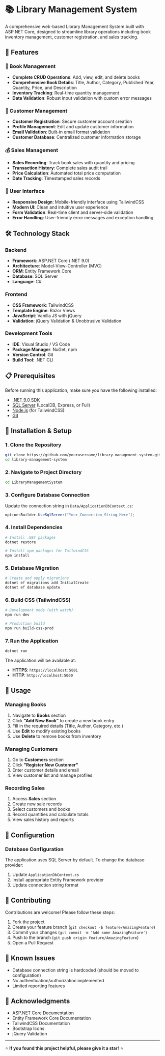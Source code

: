 # 📚 Library Management System

A comprehensive web-based Library Management System built with ASP.NET Core, designed to streamline library operations including book inventory management, customer registration, and sales tracking.

## 🌟 Features

### 📖 Book Management
- **Complete CRUD Operations**: Add, view, edit, and delete books
- **Comprehensive Book Details**: Title, Author, Category, Published Year, Quantity, Price, and Description
- **Inventory Tracking**: Real-time quantity management
- **Data Validation**: Robust input validation with custom error messages

### 👥 Customer Management
- **Customer Registration**: Secure customer account creation
- **Profile Management**: Edit and update customer information
- **Email Validation**: Built-in email format validation
- **Customer Database**: Centralized customer information storage

### 💰 Sales Management
- **Sales Recording**: Track book sales with quantity and pricing
- **Transaction History**: Complete sales audit trail
- **Price Calculation**: Automated total price computation
- **Date Tracking**: Timestamped sales records

### 🎨 User Interface
- **Responsive Design**: Mobile-friendly interface using TailwindCSS
- **Modern UI**: Clean and intuitive user experience
- **Form Validation**: Real-time client and server-side validation
- **Error Handling**: User-friendly error messages and exception handling

## 🛠️ Technology Stack

### Backend
- **Framework**: ASP.NET Core (.NET 9.0)
- **Architecture**: Model-View-Controller (MVC)
- **ORM**: Entity Framework Core
- **Database**: SQL Server
- **Language**: C#

### Frontend
- **CSS Framework**: TailwindCSS
- **Template Engine**: Razor Views
- **JavaScript**: Vanilla JS with jQuery
- **Validation**: jQuery Validation & Unobtrusive Validation

### Development Tools
- **IDE**: Visual Studio / VS Code
- **Package Manager**: NuGet, npm
- **Version Control**: Git
- **Build Tool**: .NET CLI

## 📋 Prerequisites

Before running this application, make sure you have the following installed:

- [.NET 9.0 SDK](https://dotnet.microsoft.com/download/dotnet/9.0)
- [SQL Server](https://www.microsoft.com/en-us/sql-server/sql-server-downloads) (LocalDB, Express, or Full)
- [Node.js](https://nodejs.org/) (for TailwindCSS)
- [Git](https://git-scm.com/)

## 🚀 Installation & Setup

### 1. Clone the Repository
```bash
git clone https://github.com/yourusername/library-management-system.git
cd library-management-system
```

### 2. Navigate to Project Directory
```bash
cd LibraryManagementSystem
```

### 3. Configure Database Connection
Update the connection string in `Data/ApplicationDbContext.cs`:
```csharp
optionsBuilder.UseSqlServer("Your_Connection_String_Here");
```

### 4. Install Dependencies
```bash
# Install .NET packages
dotnet restore

# Install npm packages for TailwindCSS
npm install
```

### 5. Database Migration
```bash
# Create and apply migrations
dotnet ef migrations add InitialCreate
dotnet ef database update
```

### 6. Build CSS (TailwindCSS)
```bash
# Development mode (with watch)
npm run dev

# Production build
npm run build-css-prod
```

### 7. Run the Application
```bash
dotnet run
```

The application will be available at:
- **HTTPS**: `https://localhost:5001`
- **HTTP**: `http://localhost:5000`

## 🎯 Usage

### Managing Books
1. Navigate to **Books** section
2. Click **"Add New Book"** to create a new book entry
3. Fill in the required details (Title, Author, Category, etc.)
4. Use **Edit** to modify existing books
5. Use **Delete** to remove books from inventory

### Managing Customers
1. Go to **Customers** section
2. Click **"Register New Customer"**
3. Enter customer details and email
4. View customer list and manage profiles

### Recording Sales
1. Access **Sales** section
2. Create new sale records
3. Select customers and books
4. Record quantities and calculate totals
5. View sales history and reports

## 🔧 Configuration

### Database Configuration
The application uses SQL Server by default. To change the database provider:

1. Update `ApplicationDbContext.cs`
2. Install appropriate Entity Framework provider
3. Update connection string format


## 🤝 Contributing

Contributions are welcome! Please follow these steps:

1. Fork the project
2. Create your feature branch (`git checkout -b feature/AmazingFeature`)
3. Commit your changes (`git commit -m 'Add some AmazingFeature'`)
4. Push to the branch (`git push origin feature/AmazingFeature`)
5. Open a Pull Request


## 🐛 Known Issues

- Database connection string is hardcoded (should be moved to configuration)
- No authentication/authorization implemented
- Limited reporting features


## 🙏 Acknowledgments

- ASP.NET Core Documentation
- Entity Framework Core Documentation
- TailwindCSS Documentation
- Bootstrap Icons
- jQuery Validation

---

⭐ **If you found this project helpful, please give it a star!** ⭐
